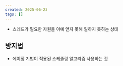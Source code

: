 ```yaml
---
created: 2025-06-23
tags: []
---
```

- 스레드가 필요한 자원을 아예 얻지 못해 일하지 못하는 상태

## 방지법
- 에이징 기법이 적용된 스케줄링 알고리즘 사용하는 것